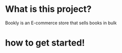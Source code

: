 #   What is this project?

Bookly is an E-commerce store that sells books in bulk



#   how to get started!

